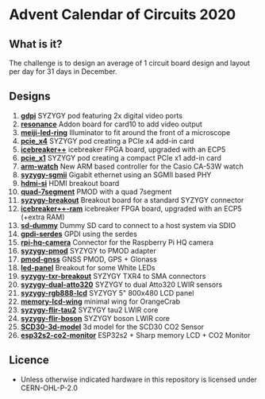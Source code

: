 # Advent Calendar of Circuits 2020 #

## What is it?
The challenge is to design an average of 1 circuit board design and layout per day for 31 days in December.

## Designs

  1. [__gdpi__](gpdi/) SYZYGY pod featuring 2x digital video ports
  2. [__resonance__](resonance/) Addon board for card10 to add video output
  3. [__meiji-led-ring__](meiji-led-ring/) Illuminator to fit around the front of a microscope
  4. [__pcie_x4__](pcie_x4/) SYZYGY pod creating a PCIe x4 add-in card
  5. [__icebreaker++__](icebreaker++/) icebreaker FPGA board, upgraded with an ECP5
  6. [__pcie_x1__](pcie_x1/) SYZYGY pod creating a compact PCIe x1 add-in card
  7. [__arm-watch__](arm-watch/) New ARM based controller for the Casio CA-53W watch
  8. [__syzygy-sgmii__](syzygy-sgmii/) Gigabit ethernet using an SGMII based PHY
  9. [__hdmi-si__](hdmi-si/) HDMI breakout board
  10. [__quad-7segment__](pmod-quad-7segment/) PMOD with a quad 7segment
  11. [__syzygy-breakout__](syzygy-breakout/) Breakout board for a standard SYZYGY connector
  12. [__icebreaker++-ram__](icebreaker++-ram/) icebreaker FPGA board, upgraded with an ECP5 (+extra RAM)
  13. [__sd-dummy__](pmod-sd-dummy/) Dummy SD card to connect to a host system via SDIO
  14. [__gpdi-serdes__](gpdi-serdes/) GPDI using the serdes
  15. [__rpi-hq-camera__](rpi-hq-camera/) Connector for the Raspberry Pi HQ camera
  16. [__syzygy-pmod__](syzygy-pmod/) SYZYGY to PMOD adapter
  17. [__pmod-gnss__](pmod-gnss/) GNSS PMOD, GPS + Glonass
  18. [__led-panel__](led-panel/) Breakout for some White LEDs
  19. [__syzygy-txr-breakout__](syzygy-txr-breakout/) SYZYGY TXR4 to SMA connectors
  20. [__syzygy-dual-atto320__](syzygy-dual-atto320/) SYZYGY to dual Atto320 LWIR sensors
  21. [__syzygy-rgb888-lcd__](syzygy-rgb888-lcd/) SYZYGY 5" 800x480 LCD panel
  22. [__memory-lcd-wing__](memory-lcd-wing/) minimal wing for OrangeCrab
  23. [__syzygy-flir-tau2__](syzygy-flir-tau2/) SYZYGY tau2 LWIR core
  24. [__syzygy-flir-boson__](syzygy-flir-boson/) SYZYGY boson LWIR core
  25. [__SCD30-3d-model__](SCD30-3d-model/) 3d model for the SCD30 CO2 Sensor
  26. [__esp32s2-co2-monitor__](esp32s2-co2-monitor/) ESP32s2 + Sharp memory LCD + CO2 Monitor

## Licence
 * Unless otherwise indicated hardware in this repository is licensed under CERN-OHL-P-2.0

